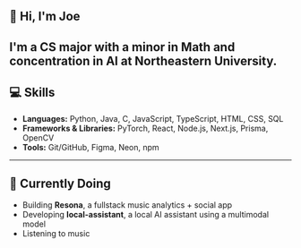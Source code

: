 ## 👋 Hi, I'm Joe
I'm a CS major with a minor in Math and concentration in AI at Northeastern University.
---
## 💻 Skills
- **Languages:** Python, Java, C, JavaScript, TypeScript, HTML, CSS, SQL  
- **Frameworks & Libraries:** PyTorch, React, Node.js, Next.js, Prisma, OpenCV  
- **Tools:** Git/GitHub, Figma, Neon, npm  
---
## 🌱 Currently Doing
- Building **Resona**, a fullstack music analytics + social app  
- Developing **local-assistant**, a local AI assistant using a multimodal model  
- Listening to music

